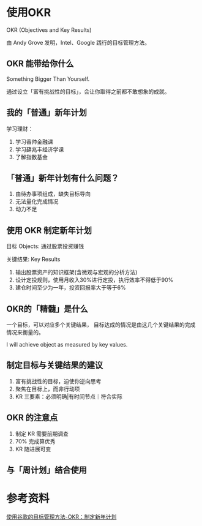 # 使用OKR


OKR (Objectives and Key Results)

由 Andy Grove 发明，Intel、Google 践行的目标管理方法。

## OKR 能带给你什么
Something Bigger Than Yourself.

通过设立「富有挑战性的目标」，会让你取得之前都不敢想象的成就。

## 我的「普通」新年计划
学习理财：
1. 学习香帅金融课
2. 学习薛兆丰经济学课
3. 了解指数基金

## 「普通」新年计划有什么问题？
1. 由待办事项组成，缺失目标导向
2. 无法量化完成情况
3. 动力不足

## 使用 OKR 制定新年计划
目标 Objects: 通过股票投资赚钱

关键结果: Key Results
1. 输出股票资产的知识框架(含微观与宏观的分析方法)
2. 设计定投规则，使用月收入30%进行定投，执行效率不得低于90%
3. 建仓时间至少为一年，投资回报率大于等于6%

## OKR的「精髓」是什么
一个目标，可以对应多个关键结果，
目标达成的情况是由这几个关键结果的完成情况来衡量的。

I will achieve object as measured by key values.

## 制定目标与关键结果的建议
1. 富有挑战性的目标，迫使你逆向思考
2. 聚焦在目标上，而非行动项
3. KR 三要素：必须明确|有时间节点｜符合实际

## OKR 的注意点
1. 制定 KR 需要前期调查
2. 70% 完成算优秀
3. KR 随进展可变

## 与「周计划」结合使用

# 参考资料
[使用谷歌的目标管理方法-OKR：制定新年计划](https://www.bilibili.com/video/BV1q7411t7KT?spm_id_from=333.999.0.0&vd_source=c0bd412f4e3efd5d80e196d81c024209)
